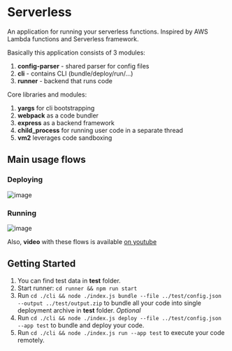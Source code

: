 # Serverless

An application for running your serverless functions. Inspired by AWS Lambda functions and Serverless framework.

Basically this application consists of 3 modules:
1. **config-parser** - shared parser for config files
2. **cli** - contains CLI (bundle/deploy/run/...)
3. **runner** - backend that runs code

Core libraries and modules:
1. **yargs** for cli bootstrapping
2. **webpack** as a code bundler
3. **express** as a backend framework
4. **child_process** for running user code in a separate thread
4. **vm2** leverages code sandboxing

## Main usage flows

### Deploying
![image](https://user-images.githubusercontent.com/40521835/146773299-178b7e40-ec54-4dc5-9c52-67a51134f555.png)

### Running
![image](https://user-images.githubusercontent.com/40521835/146773325-1a3d855a-5675-4c52-874a-8ec667a2c7fb.png)

Also, **video** with these flows is available [on youtube](https://youtu.be/PapHJpj_zuY)

## Getting Started

1. You can find test data in **test** folder.
2. Start runner: `cd runner && npm run start`
3. Run `cd ./cli && node ./index.js bundle --file ../test/config.json --output ../test/output.zip` to bundle all your code into single deployment archive in **test** folder. *Optional*
4. Run `cd ./cli && node ./index.js deploy --file ../test/config.json --app test` to bundle and deploy your code.
5. Run `cd ./cli && node ./index.js run --app test` to execute your code remotely.


